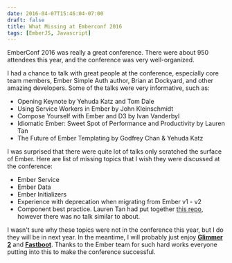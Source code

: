```yaml
---
date: 2016-04-07T15:46:04-07:00
draft: false
title: What Missing at Emberconf 2016
tags: [EmberJS, Javascript]
---
```


EmberConf 2016 was really a great conference.  There were about 950 attendees this year, and the conference was very well-organized. 
<!--more-->

I had a chance to talk with great people at the conference,
especially core team members, Ember Simple Auth author, Brian at Dockyard, and
other amazing developers. Some of the talks were very informative, such as:

- Opening Keynote by Yehuda Katz and Tom Dale
- Using Service Workers in Ember by John Kleinschmidt
- Compose Yourself with Ember and D3 by Ivan Vanderbyl
- Idiomatic Ember: Sweet Spot of Performance and Productivity by Lauren Tan
- The Future of Ember Templating by Godfrey Chan & Yehuda Katz

I was surprised that there were quite lot of talks only scratched the surface of
Ember. Here are list of missing topics that I wish they were discussed at the
conference:

- Ember Service
- Ember Data
- Ember Initializers
- Experience with deprecation when migrating from Ember v1 - v2
- Component best practice. Lauren Tan had put together
    [this repo](https://github.com/poteto/component-best-practices), however
    there was no talk similar to about.

I wasn't sure why these topics were not in the conference this year, but I do
they will be in next year. In the meantime, I will probably just enjoy **[Glimmer 2](https://github.com/tildeio/glimmer)**
and **[Fastboot](http://www.ember-fastboot.com/)**. Thanks to the Ember team for such hard works everyone putting
into this to make the conference successful.
